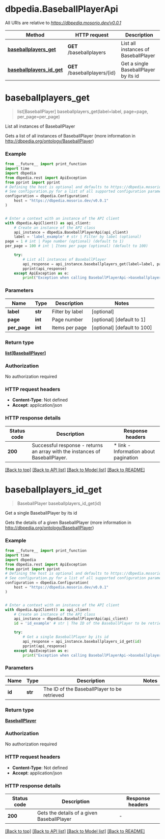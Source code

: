 # dbpedia.BaseballPlayerApi

All URIs are relative to *https://dbpedia.mosorio.dev/v0.0.1*

Method | HTTP request | Description
------------- | ------------- | -------------
[**baseballplayers_get**](BaseballPlayerApi.md#baseballplayers_get) | **GET** /baseballplayers | List all instances of BaseballPlayer
[**baseballplayers_id_get**](BaseballPlayerApi.md#baseballplayers_id_get) | **GET** /baseballplayers/{id} | Get a single BaseballPlayer by its id


# **baseballplayers_get**
> list[BaseballPlayer] baseballplayers_get(label=label, page=page, per_page=per_page)

List all instances of BaseballPlayer

Gets a list of all instances of BaseballPlayer (more information in http://dbpedia.org/ontology/BaseballPlayer)

### Example

```python
from __future__ import print_function
import time
import dbpedia
from dbpedia.rest import ApiException
from pprint import pprint
# Defining the host is optional and defaults to https://dbpedia.mosorio.dev/v0.0.1
# See configuration.py for a list of all supported configuration parameters.
configuration = dbpedia.Configuration(
    host = "https://dbpedia.mosorio.dev/v0.0.1"
)


# Enter a context with an instance of the API client
with dbpedia.ApiClient() as api_client:
    # Create an instance of the API class
    api_instance = dbpedia.BaseballPlayerApi(api_client)
    label = 'label_example' # str | Filter by label (optional)
page = 1 # int | Page number (optional) (default to 1)
per_page = 100 # int | Items per page (optional) (default to 100)

    try:
        # List all instances of BaseballPlayer
        api_response = api_instance.baseballplayers_get(label=label, page=page, per_page=per_page)
        pprint(api_response)
    except ApiException as e:
        print("Exception when calling BaseballPlayerApi->baseballplayers_get: %s\n" % e)
```

### Parameters

Name | Type | Description  | Notes
------------- | ------------- | ------------- | -------------
 **label** | **str**| Filter by label | [optional] 
 **page** | **int**| Page number | [optional] [default to 1]
 **per_page** | **int**| Items per page | [optional] [default to 100]

### Return type

[**list[BaseballPlayer]**](BaseballPlayer.md)

### Authorization

No authorization required

### HTTP request headers

 - **Content-Type**: Not defined
 - **Accept**: application/json

### HTTP response details
| Status code | Description | Response headers |
|-------------|-------------|------------------|
**200** | Successful response - returns an array with the instances of BaseballPlayer. |  * link - Information about pagination <br>  |

[[Back to top]](#) [[Back to API list]](../README.md#documentation-for-api-endpoints) [[Back to Model list]](../README.md#documentation-for-models) [[Back to README]](../README.md)

# **baseballplayers_id_get**
> BaseballPlayer baseballplayers_id_get(id)

Get a single BaseballPlayer by its id

Gets the details of a given BaseballPlayer (more information in http://dbpedia.org/ontology/BaseballPlayer)

### Example

```python
from __future__ import print_function
import time
import dbpedia
from dbpedia.rest import ApiException
from pprint import pprint
# Defining the host is optional and defaults to https://dbpedia.mosorio.dev/v0.0.1
# See configuration.py for a list of all supported configuration parameters.
configuration = dbpedia.Configuration(
    host = "https://dbpedia.mosorio.dev/v0.0.1"
)


# Enter a context with an instance of the API client
with dbpedia.ApiClient() as api_client:
    # Create an instance of the API class
    api_instance = dbpedia.BaseballPlayerApi(api_client)
    id = 'id_example' # str | The ID of the BaseballPlayer to be retrieved

    try:
        # Get a single BaseballPlayer by its id
        api_response = api_instance.baseballplayers_id_get(id)
        pprint(api_response)
    except ApiException as e:
        print("Exception when calling BaseballPlayerApi->baseballplayers_id_get: %s\n" % e)
```

### Parameters

Name | Type | Description  | Notes
------------- | ------------- | ------------- | -------------
 **id** | **str**| The ID of the BaseballPlayer to be retrieved | 

### Return type

[**BaseballPlayer**](BaseballPlayer.md)

### Authorization

No authorization required

### HTTP request headers

 - **Content-Type**: Not defined
 - **Accept**: application/json

### HTTP response details
| Status code | Description | Response headers |
|-------------|-------------|------------------|
**200** | Gets the details of a given BaseballPlayer |  -  |

[[Back to top]](#) [[Back to API list]](../README.md#documentation-for-api-endpoints) [[Back to Model list]](../README.md#documentation-for-models) [[Back to README]](../README.md)

